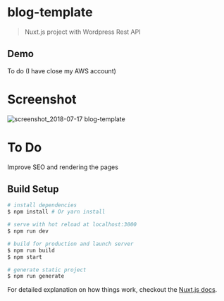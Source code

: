 # blog-template

> Nuxt.js project with Wordpress Rest API

## Demo
To do (I have close my AWS account)

# Screenshot

![screenshot_2018-07-17 blog-template](https://user-images.githubusercontent.com/19554149/42826102-e9d3bd8c-89e3-11e8-9bbb-f771b2eac552.jpg)




# To Do
Improve SEO and rendering the pages



## Build Setup

``` bash
# install dependencies
$ npm install # Or yarn install

# serve with hot reload at localhost:3000
$ npm run dev

# build for production and launch server
$ npm run build
$ npm start

# generate static project
$ npm run generate
```

For detailed explanation on how things work, checkout the [Nuxt.js docs](https://github.com/nuxt/nuxt.js).
